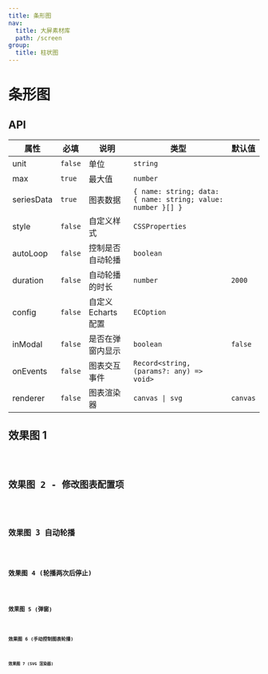 ```yaml
---
title: 条形图
nav:
  title: 大屏素材库
  path: /screen
group:
  title: 柱状图
---
```


# 条形图

## API

| 属性       | 必填    | 说明                | 类型                                                        | 默认值   |
| ---------- | ------- | ------------------- | ----------------------------------------------------------- | -------- |
| unit       | `false` | 单位                | `string`                                                    |          |
| max        | `true`  | 最大值              | `number`                                                    |          |
| seriesData | `true`  | 图表数据            | `{ name: string; data: { name: string; value: number }[] }` |          |
| style      | `false` | 自定义样式          | `CSSProperties`                                             |          |
| autoLoop   | `false` | 控制是否自动轮播    | `boolean`                                                   |          |
| duration   | `false` | 自动轮播的时长      | `number`                                                    | `2000`   |
| config     | `false` | 自定义 Echarts 配置 | `ECOption`                                                  |          |
| inModal    | `false` | 是否在弹窗内显示    | `boolean`                                                   | `false`  |
| onEvents   | `false` | 图表交互事件        | `Record<string, (params?: any) => void>`                    |          |
| renderer   | `false` | 图表渲染器          | `canvas \| svg`                                             | `canvas` |

## 效果图 1

<code src="../../example/HorizontalBarDemo/demo1.tsx" background="#040727">

## 效果图 2 - 修改图表配置项

<code src="../../example/HorizontalBarDemo/demo2.tsx" background="#040727">

## 效果图 3 自动轮播

<code src="../../example/HorizontalBarDemo/demo3.tsx" background="#040727">

## 效果图 4 (轮播两次后停止)

<code src="../../example/HorizontalBarDemo/demo4.tsx" background="#040727">

## 效果图 5 (弹窗)

<code src="../../example/HorizontalBarDemo/demo5.tsx" background="#040727">

## 效果图 6 (手动控制图表轮播)

<code src="../../example//HorizontalBarDemo/demo6.tsx" background="#040727">

## 效果图 7 (SVG 渲染器)

<code src="../../example//HorizontalBarDemo/demo7.tsx" background="#040727">

